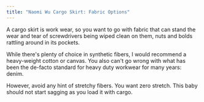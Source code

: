```yaml
---
title: "Naomi Wu Cargo Skirt: Fabric Options"
---
```


A cargo skirt is work wear, so you want to go with fabric that can stand the wear and tear of screwdrivers being wiped clean on them, nuts and bolds rattling around in its pockets.

While there's plenty of choice in synthetic fibers, I would recommend a heavy-weight cotton or canvas.  You also can't go wrong with what has been the de-facto standard for heavy duty workwear for many years: denim.

However, avoid any hint of stretchy fibers. You want zero stretch. This baby should not start sagging as you load it with cargo.
